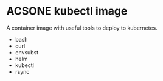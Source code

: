 # ACSONE kubectl image

A container image with useful tools to deploy to kubernetes.

- bash
- curl
- envsubst
- helm
- kubectl
- rsync
